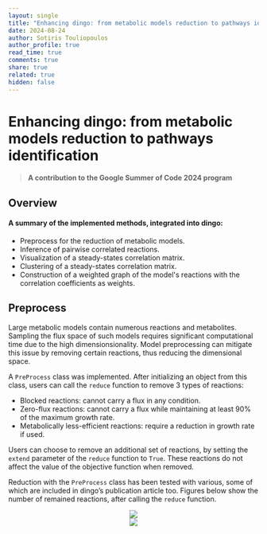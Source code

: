 ```yaml
---
layout: single
title: "Enhancing dingo: from metabolic models reduction to pathways identification"
date: 2024-08-24
author: Sotiris Touliopoulos
author_profile: true
read_time: true
comments: true
share: true
related: true
hidden: false
---
```



# Enhancing dingo: from metabolic models reduction to pathways identification

> #### A contribution to the Google Summer of Code 2024 program


## Overview

#### A summary of the implemented methods, integrated into dingo:

- Preprocess for the reduction of metabolic models.
- Inference of pairwise correlated reactions.
- Visualization of a steady-states correlation matrix.
- Clustering of a steady-states correlation matrix.
- Construction of a weighted graph of the model's reactions with the correlation coefficients as weights.


## Preprocess

Large metabolic models contain numerous reactions and metabolites.
Sampling the flux space of such models requires significant computational 
time due to the high dimensionsionality. Model preprocessing can mitigate 
this issue by removing certain reactions, thus reducing the dimensional space.

A `PreProcess` class was implemented. After initializing an object from this class, 
users can call the `reduce` function to remove 3 types of reactions:

- Blocked reactions: cannot carry a flux in any condition.
- Zero-flux reactions: cannot carry a flux while maintaining at least 90% of the maximum growth rate.
- Metabolically less-efficient reactions: require a reduction in growth rate if used.

Users can choose to remove an additional set of reactions, by setting the `extend` parameter 
of the `reduce` function to `True`. These reactions do not affect the value of the objective function when removed.

Reduction with the `PreProcess` class has been tested with various, some of which are included in dingo’s publication article too. Figures below show the number of remained reactions, after calling the `reduce` function.

<center>
    <img src="https://sotiristouliopoulos.github.io/dingo/img/reduction_results_plot.png"><br>
    <img src="https://sotiristouliopoulos.github.io/dingo/img/reduction_results_plot2.png"><br>
</center>